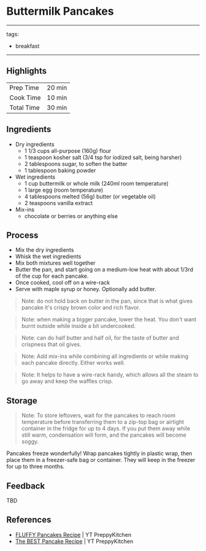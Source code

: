# Buttermilk Pancakes

---
tags:
  - breakfast
---

## Highlights

| | |
|----|-----|
| Prep Time             | 20 min    |
| Cook Time             | 10 min   |
| Total Time            | 30 min   |

## Ingredients

* Dry ingredients
    * 1 1/3 cups all-purpose (160g) flour
    * 1 teaspoon kosher salt (3/4 tsp for iodized salt, being harsher)
    * 2 tablespoons sugar, to soften the batter
    * 1 tablespoon baking powder
* Wet ingredients
    * 1 cup buttermilk or whole milk (240ml room temperature)
    * 1 large egg (room temperature)
    * 4 tablespoons melted (56g) butter (or vegetable oil)
    * 2 teaspoons vanilla extract
* Mix-ins
    * chocolate or berries or anything else

## Process

* Mix the dry ingredients
* Whisk the wet ingredients
* Mix both mixtures well together
* Butter the pan, and start going on a medium-low heat with about 1/3rd of the cup for each pancake.
* Once cooked, cool off on a wire-rack
* Serve with maple syrup or honey. Optionally add butter.

> Note: do not hold back on butter in the pan, since that is what gives pancake it's crispy brown color and rich flavor. 

> Note: when making a bigger pancake, lower the heat. You don't want burnt outside while inside a bit undercooked.

> Note: can do half butter and half oil, for the taste of butter and crispness that oil gives.

> Note: Add mix-ins while combining all ingredients or while making each pancake directly. Either works well.

> Note: It helps to have a wire-rack handy, which allows all the steam to go away and keep the waffles crisp.

## Storage

> Note: To store leftovers, wait for the pancakes to reach room temperature before transferring them to a zip-top bag or airtight container in the fridge for up to 4 days. If you put them away while still warm, condensation will form, and the pancakes will become soggy.

Pancakes freeze wonderfully! Wrap pancakes tightly in plastic wrap, then place them in a freezer-safe bag or container. They will keep in the freezer for up to three months.

## Feedback

TBD

## References

* [FLUFFY Pancakes Recipe](https://www.youtube.com/watch?v=9zCVCL4V8JQ&ab_channel=PreppyKitchen) | YT PreppyKitchen
* [The BEST Pancake Recipe](https://youtube.com/watch?v=qE5ycgqswGY&ab_channel=PreppyKitchen) | YT PreppyKitchen
